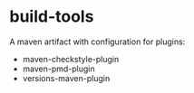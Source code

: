 # build-tools

A maven artifact with configuration for plugins:

- maven-checkstyle-plugin
- maven-pmd-plugin
- versions-maven-plugin
